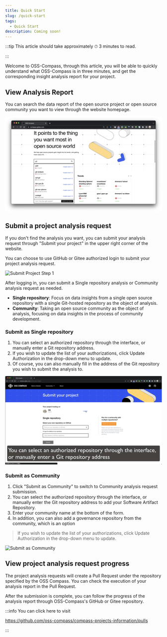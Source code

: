 ```yaml
---
title: Quick Start
slug: /quick-start
tags:
  - Quick Start
description: Coming soon!
---
```


:::tip This article should take approximately ⏱ 3 minutes to read.

:::

Welcome to OSS-Compass, through this article, you will be able to quickly understand what OSS-Compass is in three minutes, and get the corresponding insight analysis report for your project.

## View Analysis Report

You can search the data report of the open source project or open source community you want to view through the website homepage.

![explore](./media/explore.jpg)

## Submit a project analysis request

If you don't find the analysis you want, you can submit your analysis request through "Submit your project" in the upper right corner of the website.

You can choose to use GitHub or Gitee authorized login to submit your project analysis request.

![Submit Project Step 1](./media/submit-project-step-1.gif)

After logging in, you can submit a Single repository analysis or Community analysis request as needed.

* **Single repository**: Focus on data insights from a single open source repository with a single Git-hosted repository as the object of analysis.
* **Community**: Taking an open source community as the object of analysis, focusing on data insights in the process of community development.

### Submit as Single repository

1. You can select an authorized repository through the interface, or manually enter a Git repository address.
2. If you wish to update the list of your authorizations, click Update Authorization in the drop-down menu to update.
3. Of course, you can also manually fill in the address of the Git repository you wish to submit the analysis to.

![Submit as Single repository](./media/submit-as-single-repository.gif)

### Submit as Community

1. Click "Submit as Community" to switch to Community analysis request submission.
2. You can select the authorized repository through the interface, or manually enter the Git repository address to add your Software Artifact Repository.
3. Enter your community name at the bottom of the form.
4. In addition, you can also add a governance repository from the community, which is an option

> If you wish to update the list of your authorizations, click Update Authorization in the drop-down menu to update.

![Submit as Community](./media/submit-as-community.gif)

## View project analysis request progress

The project analysis requests will create a Pull Request under the repository specified by the OSS Compass. You can check the execution of your analysis report in the Pull Request.

After the submission is complete, you can follow the progress of the analysis report through OSS-Compass's GitHub or Gitee repository.

:::info You can click here to visit

<https://github.com/oss-compass/compass-projects-information/pulls>

:::
